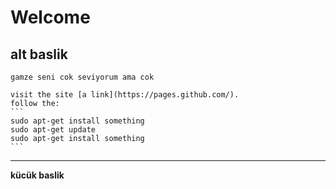 # Welcome
## alt baslik
	gamze seni cok seviyorum ama cok
	
	visit the site [a link](https://pages.github.com/).
	follow the:
	```
	sudo apt-get install something
	sudo apt-get update
	sudo apt-get install something
	```
---
**kücük baslik**
